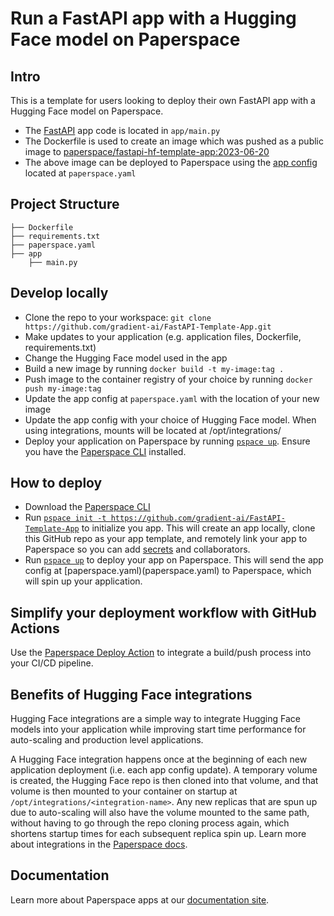 # Run a FastAPI app with a Hugging Face model on Paperspace

## Intro

This is a template for users looking to deploy their own FastAPI app with a Hugging Face model on Paperspace.

- The [FastAPI](https://fastapi.tiangolo.com/lo/) app code is located in `app/main.py`
- The Dockerfile is used to create an image which was pushed as a public image to [paperspace/fastapi-hf-template-app:2023-06-20](https://hub.docker.com/repository/docker/paperspace/fastapi-hf-template-app)
- The above image can be deployed to Paperspace using the [app config](https://docs-next.paperspace.com/deploying/app-config) located at `paperspace.yaml`

## Project Structure

```
├── Dockerfile
├── requirements.txt
├── paperspace.yaml
├── app
    ├── main.py
```

## Develop locally

- Clone the repo to your workspace: `git clone https://github.com/gradient-ai/FastAPI-Template-App.git`
- Make updates to your application (e.g. application files, Dockerfile, requirements.txt)
- Change the Hugging Face model used in the app
- Build a new image by running `docker build -t my-image:tag .`
- Push image to the container registry of your choice by running `docker push my-image:tag`
- Update the app config at `paperspace.yaml` with the location of your new image
- Update the app config with your choice of Hugging Face model. When using integrations, mounts will be located at /opt/integrations/<name>
- Deploy your application on Paperspace by running [`pspace up`](https://docs-next.paperspace.com/cli/up). Ensure you have the [Paperspace CLI](https://github.com/Paperspace/cli#installation) installed.

## How to deploy

- Download the [Paperspace CLI](https://github.com/Paperspace/cli#installation)
- Run [`pspace init -t https://github.com/gradient-ai/FastAPI-Template-App`](https://docs-next.paperspace.com/cli/init) to initialize you app. This will create an app locally, clone this GitHub repo as your app template, and remotely link your app to Paperspace so you can add [secrets](https://docs-next.paperspace.com/secrets) and collaborators.
- Run [`pspace up`](https://docs-next.paperspace.com/cli/up) to deploy your app on Paperspace. This will send the app config at [paperspace.yaml)(paperspace.yaml) to Paperspace, which will spin up your application.

## Simplify your deployment workflow with GitHub Actions

Use the [Paperspace Deploy Action](https://github.com/Paperspace/deploy-action) to integrate a build/push process into your CI/CD pipeline.

## Benefits of Hugging Face integrations

Hugging Face integrations are a simple way to integrate Hugging Face models into your application while improving start time performance for auto-scaling and production level applications.

A Hugging Face integration happens once at the beginning of each new application deployment (i.e. each app config update). A temporary volume is created, the Hugging Face repo is then cloned into that volume, and that volume is then mounted to your container on startup at `/opt/integrations/<integration-name>`. Any new replicas that are spun up due to auto-scaling will also have the volume mounted to the same path, without having to go through the repo cloning process again, which shortens startup times for each subsequent replica spin up. Learn more about integrations in the [Paperspace docs](https://docs-next.paperspace.com/).



## Documentation

Learn more about Paperspace apps at our [documentation site](https://docs-next.paperspace.com/apps).